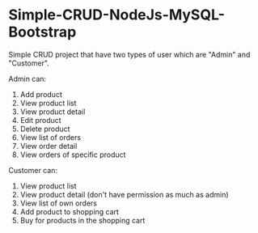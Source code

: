 # Simple-CRUD-NodeJs-MySQL-Bootstrap
Simple CRUD project that have two types of user which are "Admin" and "Customer".<br>
<div>
Admin can:
<ol>
  <li>Add product
  <li>View product list
  <li>View product detail  
  <li>Edit product
  <li>Delete product
  <li>View list of orders
  <li>View order detail
  <li>View orders of specific product
</ol>
</div>

<div>
Customer can:
<ol>
  <li>View product list
  <li>View product detail (don't have permission  as much as admin)  
  <li>View list of own orders
  <li>Add product to shopping cart
  <li>Buy for products in the shopping cart
</ol>
</div>
